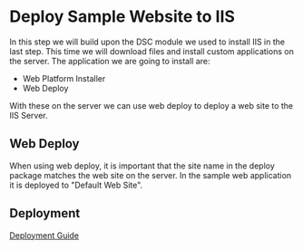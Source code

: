 # Deploy Sample Website to IIS
In this step we will build upon the DSC module we used to install IIS in the last step. This time we will download files and install custom applications on the server. 
The application we are going to install are: 
- Web Platform Installer 
- Web Deploy 

With these on the server we can use web deploy to deploy a web site to the IIS Server.  

## Web Deploy 
When using web deploy, it is important that the site name in the deploy package matches the web site on the server. In the sample web application it is deployed to "Default Web Site".

## Deployment
[Deployment Guide](../docs/deployment.md)   